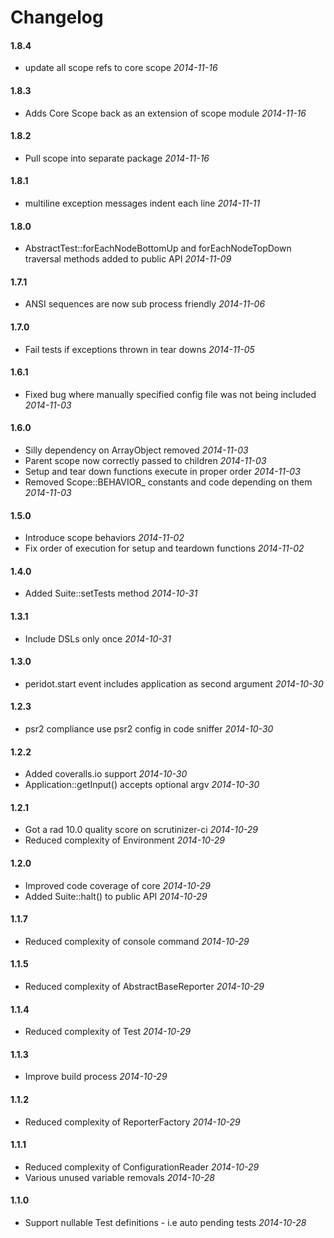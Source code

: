 # Changelog

#### 1.8.4

* update all scope refs to core scope *2014-11-16*


#### 1.8.3

* Adds Core Scope back as an extension of scope module *2014-11-16*


#### 1.8.2

* Pull scope into separate package *2014-11-16*


#### 1.8.1

* multiline exception messages indent each line *2014-11-11*


#### 1.8.0

* AbstractTest::forEachNodeBottomUp and forEachNodeTopDown traversal methods added to public API *2014-11-09*


#### 1.7.1

* ANSI sequences are now sub process friendly *2014-11-06*


#### 1.7.0

* Fail tests if exceptions thrown in tear downs *2014-11-05*


#### 1.6.1

* Fixed bug where manually specified config file was not being included *2014-11-03*


#### 1.6.0

* Silly dependency on ArrayObject removed *2014-11-03*
* Parent scope now correctly passed to children *2014-11-03*
* Setup and tear down functions execute in proper order *2014-11-03*
* Removed Scope::BEHAVIOR_ constants and code depending on them *2014-11-03*


#### 1.5.0

* Introduce scope behaviors *2014-11-02*
* Fix order of execution for setup and teardown functions *2014-11-02*


#### 1.4.0

* Added Suite::setTests method *2014-10-31*


#### 1.3.1

* Include DSLs only once *2014-10-31*


#### 1.3.0

* peridot.start event includes application as second argument *2014-10-30*


#### 1.2.3

* psr2 compliance use psr2 config in code sniffer *2014-10-30*


#### 1.2.2

* Added coveralls.io support *2014-10-30*
* Application::getInput() accepts optional argv *2014-10-30*


#### 1.2.1

* Got a rad 10.0 quality score on scrutinizer-ci *2014-10-29*
* Reduced complexity of Environment *2014-10-29*


#### 1.2.0

* Improved code coverage of core *2014-10-29*
* Added Suite::halt() to public API *2014-10-29*

#### 1.1.7

* Reduced complexity of console command *2014-10-29*


#### 1.1.5

* Reduced complexity of AbstractBaseReporter *2014-10-29*


#### 1.1.4

* Reduced complexity of Test *2014-10-29*


#### 1.1.3

* Improve build process *2014-10-29*


#### 1.1.2

* Reduced complexity of ReporterFactory *2014-10-29*


#### 1.1.1

* Reduced complexity of ConfigurationReader *2014-10-29*
* Various unused variable removals *2014-10-28*


#### 1.1.0

* Support nullable Test definitions - i.e auto pending tests *2014-10-28*

